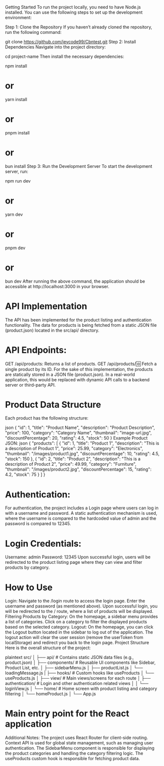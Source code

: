 Getting Started
To run the project locally, you need to have Node.js installed. You can use the following steps to set up the development environment:

Step 1: Clone the Repository
If you haven’t already cloned the repository, run the following command:

git clone https://github.com/jeycode99/Cbntest.git
Step 2: Install Dependencies
Navigate into the project directory:

cd project-name
Then install the necessary dependencies:

npm install

# or

yarn install

# or

pnpm install

# or

bun install
Step 3: Run the Development Server
To start the development server, run:

npm run dev

# or

yarn dev

# or

pnpm dev

# or

bun dev
After running the above command, the application should be accessible at http://localhost:3000 in your browser.

# API Implementation

The API has been implemented for the product listing and authentication functionality. The data for products is being fetched from a static JSON file (product.json) located in the src/api/ directory.

# API Endpoints:

GET /api/products: Returns a list of products.
GET /api/products/:id: Fetch a single product by its ID.
For the sake of this implementation, the products are statically stored in a JSON file (product.json). In a real-world application, this would be replaced with dynamic API calls to a backend server or third-party API.

# Product Data Structure

Each product has the following structure:

json
{
"id": 1,
"title": "Product Name",
"description": "Product Description",
"price": 100,
"category": "Category Name",
"thumbnail": "image-url.jpg",
"discountPercentage": 20,
"rating": 4.5,
"stock": 50
}
Example Product JSON:
json
{
"products": [
{
"id": 1,
"title": "Product 1",
"description": "This is a description of Product 1",
"price": 25.99,
"category": "Electronics",
"thumbnail": "/images/product1.jpg",
"discountPercentage": 10,
"rating": 4.5,
"stock": 150
},
{
"id": 2,
"title": "Product 2",
"description": "This is a description of Product 2",
"price": 49.99,
"category": "Furniture",
"thumbnail": "/images/product2.jpg",
"discountPercentage": 15,
"rating": 4.2,
"stock": 75
}
]
}

# Authentication:

For authentication, the project includes a Login page where users can log in with a username and password. A static authentication mechanism is used, where the username is compared to the hardcoded value of admin and the password is compared to 12345.

# Login Credentials:

Username: admin
Password: 12345
Upon successful login, users will be redirected to the product listing page where they can view and filter products by category.

# How to Use

Login:
Navigate to the /login route to access the login page.
Enter the username and password (as mentioned above).
Upon successful login, you will be redirected to the / route, where a list of products will be displayed.
Filtering Products by Category:
On the homepage, a sidebar menu provides a list of categories.
Click on a category to filter the displayed products based on the selected category.
Logout:
On the homepage, you can click the Logout button located in the sidebar to log out of the application. The logout action will clear the user session (remove the userToken from localStorage) and redirect you back to the login page.
Project Structure
Here is the overall structure of the project:

plaintext
src/
│
├── api/ # Contains static JSON data files (e.g., product.json)
│
├── components/ # Reusable UI components like Sidebar, Product List, etc.
│ ├── sidebarMenu.js
│ ├── productList.js
│ └── loadingMessage.js
|
├── hooks/ # Custom hooks like useProducts
│ └── useProducts.js
│
├── view/ # Main views/screens for each route
│ ├── authentication/ # Login and other authentication related views
│ │ └── loginView.js
│ └── home/ # Home screen with product listing and category filtering
│ └── homeProduct.js
│
└── App.js

# Main entry point for the React application

Additional Notes:
The project uses React Router for client-side routing.
Context API is used for global state management, such as managing user authentication.
The SidebarMenu component is responsible for displaying the product categories and handling the category filtering logic.
The useProducts custom hook is responsible for fetching product data.
